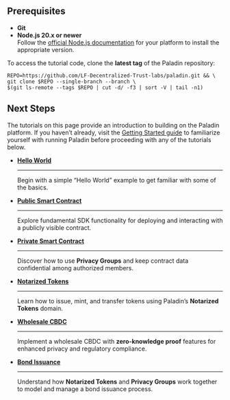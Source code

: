 ## Prerequisites

- **Git**  
- **Node.js 20.x or newer**  
  Follow the [official Node.js documentation](https://nodejs.org/en/download/package-manager) for your platform to install the appropriate version.

To access the tutorial code, clone the **latest tag** of the Paladin repository:

```shell
REPO=https://github.com/LF-Decentralized-Trust-labs/paladin.git && \
git clone $REPO --single-branch --branch \
$(git ls-remote --tags $REPO | cut -d/ -f3 | sort -V | tail -n1)
```

## Next Steps

The tutorials on this page provide an introduction to building on the Paladin platform. If you haven’t already, visit the [Getting Started guide](../getting-started/installation.md) to familiarize yourself with running Paladin before proceeding with any of the tutorials below.

<div class="grid cards" markdown>

-   **[Hello World](hello-world.md)**  
    
    ---  
    
    Begin with a simple “Hello World” example to get familiar with some of the basics.

-   **[Public Smart Contract](public-storage.md)**  

    ---  

    Explore fundamental SDK functionality for deploying and interacting with a publicly visible contract.

-   **[Private  Smart Contract](private-storage.md)**  

    ---  

    Discover how to use **Privacy Groups** and keep contract data confidential among authorized members.

-   **[Notarized Tokens](notarized-tokens.md)**  

    ---  

    Learn how to issue, mint, and transfer tokens using Paladin’s **Notarized Tokens** domain.


-   **[Wholesale CBDC](zkp-cbdc.md)**  

    ---  

    Implement a wholesale CBDC with **zero-knowledge proof** features for enhanced privacy and regulatory compliance.

-   **[Bond Issuance](bond-issuance.md)**  

    ---  

    Understand how **Notarized Tokens** and **Privacy Groups** work together to model and manage a bond issuance process.

</div>